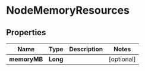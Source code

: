 

# NodeMemoryResources


## Properties

Name | Type | Description | Notes
------------ | ------------- | ------------- | -------------
**memoryMB** | **Long** |  |  [optional]




